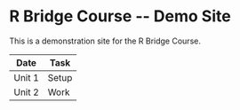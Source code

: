# R Bridge Course -- Demo Site

This is a demonstration site for the R Bridge Course.

| Date   | Task  |
---------|-------|
| Unit 1 | Setup |
| Unit 2 | Work  |

